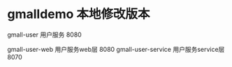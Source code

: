 # gmalldemo 本地修改版本

gmall-user 用户服务 8080

gmall-user-web  用户服务web层  8080
gmall-user-service  用户服务service层  8070